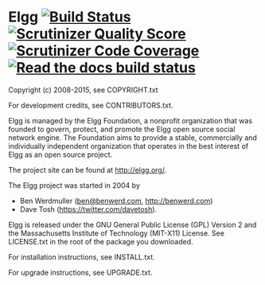 Elgg [![Build Status](https://secure.travis-ci.org/Elgg/Elgg.svg?branch=2.0)](https://travis-ci.org/Elgg/Elgg) [![Scrutinizer Quality Score](https://scrutinizer-ci.com/g/Elgg/Elgg/badges/quality-score.png?s=2.0)](https://scrutinizer-ci.com/g/Elgg/Elgg/?branch=2.0) [![Scrutinizer Code Coverage](https://scrutinizer-ci.com/g/Elgg/Elgg/badges/coverage.png?b=2.0)](https://scrutinizer-ci.com/g/Elgg/Elgg/?branch=2.0) [![Read the docs build status](https://readthedocs.org/projects/elgg/badge/?version=2.0)](http://learn.elgg.org/en/2.0/)
====

Copyright (c) 2008-2015, see COPYRIGHT.txt

For development credits, see CONTRIBUTORS.txt.

Elgg is managed by the Elgg Foundation, a nonprofit organization that was
founded to govern, protect, and promote the Elgg open source social network
engine.  The Foundation aims to provide a stable, commercially and
individually independent organization that operates in the best interest of Elgg
as an open source project.

The project site can be found at http://elgg.org/.

The Elgg project was started in 2004 by
 - Ben Werdmuller (<ben@benwerd.com>, <http://benwerd.com>)
 - Dave Tosh (<https://twitter.com/davetosh>).

Elgg is released under the GNU General Public License (GPL) Version 2 and the
Massachusetts Institute of Technology (MIT-X11) License. See LICENSE.txt
in the root of the package you downloaded.

For installation instructions, see INSTALL.txt.

For upgrade instructions, see UPGRADE.txt.
